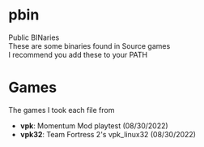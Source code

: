 # pbin
Public BINaries  
These are some binaries found in Source games  
I recommend you add these to your PATH

# Games
The games I took each file from  
  
- **vpk**: Momentum Mod playtest (08/30/2022)
- **vpk32**: Team Fortress 2's vpk\_linux32 (08/30/2022)

